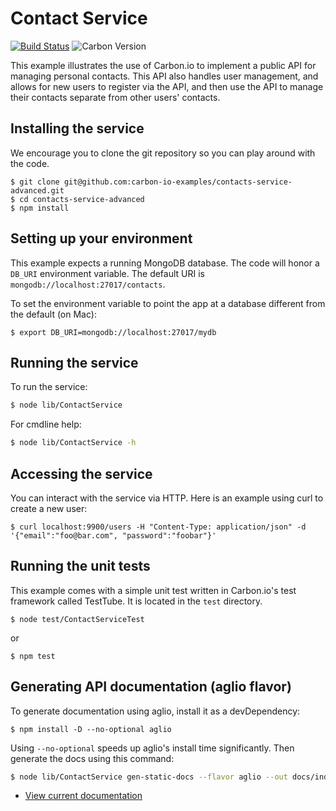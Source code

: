 # Contact Service

[![Build Status](https://img.shields.io/travis/carbon-io-examples/contacts-service-advanced/master.svg?style=flat-square)](https://travis-ci.org/carbon-io-examples/contacts-service-advanced) ![Carbon Version](https://img.shields.io/badge/carbon--io-0.7-blue.svg?style=flat-square)



This example illustrates the use of Carbon.io to implement a public API for managing personal contacts. This 
API also handles user management, and allows for new users to register via the API, and then use the API to 
manage their contacts separate from other users' contacts. 

## Installing the service

We encourage you to clone the git repository so you can play around
with the code. 

```
$ git clone git@github.com:carbon-io-examples/contacts-service-advanced.git
$ cd contacts-service-advanced
$ npm install
```

## Setting up your environment

This example expects a running MongoDB database. The code will honor a ```DB_URI``` environment variable. The default URI is
```mongodb://localhost:27017/contacts```.

To set the environment variable to point the app at a database different from the default (on Mac):
```
$ export DB_URI=mongodb://localhost:27017/mydb
```

## Running the service

To run the service:

```sh
$ node lib/ContactService
```

For cmdline help:

```sh
$ node lib/ContactService -h
```

## Accessing the service

You can interact with the service via HTTP. Here is an example using curl to create a new user:

```
$ curl localhost:9900/users -H "Content-Type: application/json" -d '{"email":"foo@bar.com", "password":"foobar"}'
```

## Running the unit tests

This example comes with a simple unit test written in Carbon.io's test framework called TestTube. It is located in the ```test``` directory. 

```
$ node test/ContactServiceTest
```

or 

```
$ npm test
```

## Generating API documentation (aglio flavor)

To generate documentation using aglio, install it as a devDependency:

```
$ npm install -D --no-optional aglio
```

Using `--no-optional` speeds up aglio's install time significantly. Then generate the docs using this command:

```sh
$ node lib/ContactService gen-static-docs --flavor aglio --out docs/index.html
```

* [View current documentation](
http://htmlpreview.github.io/?https://raw.githubusercontent.com/carbon-io-examples/contacts-service-advanced/blob/carbon-0.7/docs/index.html)
